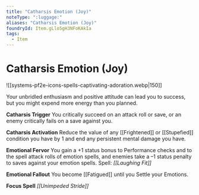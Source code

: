 ```yaml
---
title: "Catharsis Emotion (Joy)"
noteType: ":luggage:"
aliases: "Catharsis Emotion (Joy)"
foundryId: Item.gLlo5gH3NFoKAkIa
tags:
  - Item
---
```


# Catharsis Emotion (Joy)
![[systems-pf2e-icons-spells-captivating-adoration.webp|150]]

Your unbridled enthusiasm and positive attitude can lead you to success, but you might expend more energy than you planned.

**Catharsis Trigger** You critically succeed on an attack roll or save, or an enemy critically fails on a save against you.

**Catharsis Activation** Reduce the value of any [[Frightened]] or [[Stupefied]] condition you have by 1 and end any persistent mental damage you have.

**Emotional Fervor** You gain a +1 status bonus to Performance checks and to the spell attack rolls of emotion spells, and enemies take a –1 status penalty to saves against your emotion spells. Spell: _[[Laughing Fit]]_

**Emotional Fallout** You become [[Fatigued]] until you Settle your Emotions.

**Focus Spell** _[[Unimpeded Stride]]_
